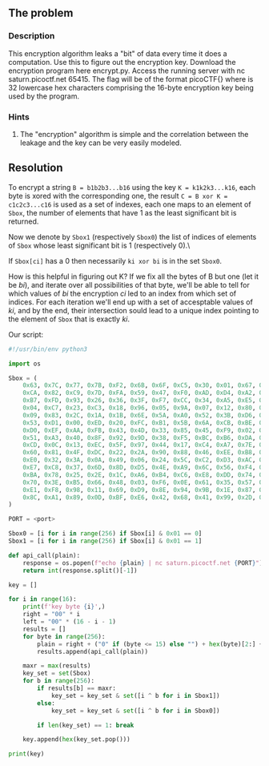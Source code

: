 ## The problem

### Description
This encryption algorithm leaks a "bit" of data every time it does a computation. Use this to figure out the encryption key. Download the encryption program here encrypt.py. Access the running server with nc saturn.picoctf.net 65415. The flag will be of the format picoCTF{<encryption key>} where <encryption key> is 32 lowercase hex characters comprising the 16-byte encryption key being used by the program.

### Hints
1. The "encryption" algorithm is simple and the correlation between the leakage and the key can be very easily modeled.

## Resolution
To encrypt a string `B = b1b2b3...b16` using the key `K = k1k2k3...k16`, each byte is xored with the corresponding one, the result `C = B xor K = c1c2c3...c16` is used as a set of indexes, each one maps to an element of `Sbox`, the number of elements that have 1 as the least significant bit is returned.

Now we denote by `Sbox1` (respectively `Sbox0`) the list of indices of elements of `Sbox` whose least significant bit is 1 (respectively 0).\

If `Sbox[ci]` has a 0 then necessarily `ki xor bi` is in the set `Sbox0`. 

How is this helpful in figuring out K?
If we fix all the bytes of B but one (let it be *bi*), and iterate over all possibilities of that byte, we'll be able to tell for which values of *bi* the encryption *ci* led to an index from which set of indices. For each iteration we'll end up with a set of accesptable values of *ki*, and by the end, their intersection sould lead to a unique index pointing to the element of `Sbox` that is exactly *ki*.

Our script:
```Python
#!/usr/bin/env python3

import os

Sbox = (
    0x63, 0x7C, 0x77, 0x7B, 0xF2, 0x6B, 0x6F, 0xC5, 0x30, 0x01, 0x67, 0x2B, 0xFE, 0xD7, 0xAB, 0x76,
    0xCA, 0x82, 0xC9, 0x7D, 0xFA, 0x59, 0x47, 0xF0, 0xAD, 0xD4, 0xA2, 0xAF, 0x9C, 0xA4, 0x72, 0xC0,
    0xB7, 0xFD, 0x93, 0x26, 0x36, 0x3F, 0xF7, 0xCC, 0x34, 0xA5, 0xE5, 0xF1, 0x71, 0xD8, 0x31, 0x15,
    0x04, 0xC7, 0x23, 0xC3, 0x18, 0x96, 0x05, 0x9A, 0x07, 0x12, 0x80, 0xE2, 0xEB, 0x27, 0xB2, 0x75,
    0x09, 0x83, 0x2C, 0x1A, 0x1B, 0x6E, 0x5A, 0xA0, 0x52, 0x3B, 0xD6, 0xB3, 0x29, 0xE3, 0x2F, 0x84,
    0x53, 0xD1, 0x00, 0xED, 0x20, 0xFC, 0xB1, 0x5B, 0x6A, 0xCB, 0xBE, 0x39, 0x4A, 0x4C, 0x58, 0xCF,
    0xD0, 0xEF, 0xAA, 0xFB, 0x43, 0x4D, 0x33, 0x85, 0x45, 0xF9, 0x02, 0x7F, 0x50, 0x3C, 0x9F, 0xA8,
    0x51, 0xA3, 0x40, 0x8F, 0x92, 0x9D, 0x38, 0xF5, 0xBC, 0xB6, 0xDA, 0x21, 0x10, 0xFF, 0xF3, 0xD2,
    0xCD, 0x0C, 0x13, 0xEC, 0x5F, 0x97, 0x44, 0x17, 0xC4, 0xA7, 0x7E, 0x3D, 0x64, 0x5D, 0x19, 0x73,
    0x60, 0x81, 0x4F, 0xDC, 0x22, 0x2A, 0x90, 0x88, 0x46, 0xEE, 0xB8, 0x14, 0xDE, 0x5E, 0x0B, 0xDB,
    0xE0, 0x32, 0x3A, 0x0A, 0x49, 0x06, 0x24, 0x5C, 0xC2, 0xD3, 0xAC, 0x62, 0x91, 0x95, 0xE4, 0x79,
    0xE7, 0xC8, 0x37, 0x6D, 0x8D, 0xD5, 0x4E, 0xA9, 0x6C, 0x56, 0xF4, 0xEA, 0x65, 0x7A, 0xAE, 0x08,
    0xBA, 0x78, 0x25, 0x2E, 0x1C, 0xA6, 0xB4, 0xC6, 0xE8, 0xDD, 0x74, 0x1F, 0x4B, 0xBD, 0x8B, 0x8A,
    0x70, 0x3E, 0xB5, 0x66, 0x48, 0x03, 0xF6, 0x0E, 0x61, 0x35, 0x57, 0xB9, 0x86, 0xC1, 0x1D, 0x9E,
    0xE1, 0xF8, 0x98, 0x11, 0x69, 0xD9, 0x8E, 0x94, 0x9B, 0x1E, 0x87, 0xE9, 0xCE, 0x55, 0x28, 0xDF,
    0x8C, 0xA1, 0x89, 0x0D, 0xBF, 0xE6, 0x42, 0x68, 0x41, 0x99, 0x2D, 0x0F, 0xB0, 0x54, 0xBB, 0x16,
)

PORT = <port>

Sbox0 = [i for i in range(256) if Sbox[i] & 0x01 == 0]
Sbox1 = [i for i in range(256) if Sbox[i] & 0x01 == 1]

def api_call(plain):
    response = os.popen(f"echo {plain} | nc saturn.picoctf.net {PORT}").read();
    return int(response.split()[-1])

key = []

for i in range(16):
    print(f'key byte {i}',)
    right = "00" * i
    left = "00" * (16 - i - 1)
    results = []
    for byte in range(256):
        plain = right + ("0" if (byte <= 15) else "") + hex(byte)[2:] + left
        results.append(api_call(plain))

    maxr = max(results)
    key_set = set(Sbox)
    for b in range(256):
        if results[b] == maxr:
            key_set = key_set & set([i ^ b for i in Sbox1])
        else:
            key_set = key_set & set([i ^ b for i in Sbox0])

        if len(key_set) == 1: break

    key.append(hex(key_set.pop()))

print(key)

```
